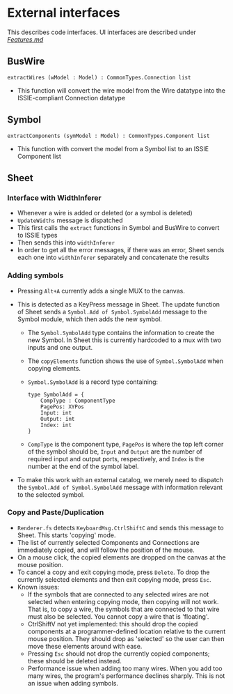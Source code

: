 # External interfaces

This describes code interfaces. UI interfaces are described under [*Features.md*](Features.md)

## BusWire

`extractWires (wModel : Model) : CommonTypes.Connection list`
- This function will convert the wire model from the Wire datatype into the ISSIE-compliant Connection datatype

## Symbol

`extractComponents (symModel : Model) : CommonTypes.Component list`
- This function with convert the model from a Symbol list to an ISSIE Component list

## Sheet

### Interface with WidthInferer
- Whenever a wire is added or deleted (or a symbol is deleted)
- `UpdateWidths` message is dispatched
- This first calls the `extract` functions in Symbol and BusWire to convert to ISSIE types
- Then sends this into `widthInferer`
- In order to get all the error messages, if there was an error, Sheet sends each one into `widthInferer` separately and concatenate the results

### Adding symbols
- Pressing `Alt+A` currently adds a single MUX to the canvas.
- This is detected as a KeyPress message in Sheet. The update function of Sheet sends a `Symbol.Add of Symbol.SymbolAdd` message to the Symbol module, which then adds the new symbol. 
    * The `Symbol.SymbolAdd` type contains the information to create the new Symbol. In Sheet this is currently hardcoded to a mux with two inputs and one output.
    * The `copyElements` function shows the use of `Symbol.SymbolAdd` when copying elements.
    * `Symbol.SymbolAdd` is a record type containing:
   
        ```
        type SymbolAdd = {
            CompType : ComponentType
            PagePos: XYPos
            Input: int
            Output: int
            Index: int    
        }
        ```
    
    * `CompType` is the component type, `PagePos` is where the top left corner of the symbol should be, `Input` and `Output` are the number of required input and output ports, respectively, and `Index` is the number at the end of the symbol label.

- To make this work with an external catalog, we merely need to dispatch the `Symbol.Add of Symbol.SymbolAdd` message with information relevant to the selected symbol.

### Copy and Paste/Duplication
- `Renderer.fs` detects `KeyboardMsg.CtrlShiftC` and sends this message to Sheet. This starts 'copying' mode.
- The list of currently selected Components and Connections are immediately copied, and will follow the position of the mouse.
- On a mouse click, the copied elements are dropped on the canvas at the mouse position.
- To cancel a copy and exit copying mode, press `Delete`. To drop the currently selected elements and then exit copying mode, press `Esc`.
- Known issues:
    * If the symbols that are connected to any selected wires are not selected when entering copying mode, then copying will not work. That is, to copy a wire, the symbols that are connected to that wire must also be selected. You cannot copy a wire that is 'floating'.
    * CtrlShiftV not yet implemented: this should drop the copied components at a programmer-defined location relative to the current mouse position. They should drop as 'selected' so the user can then move these elements around with ease.
    * Pressing `Esc` should not drop the currently copied components; these should be deleted instead.
    * Performance issue when adding too many wires. When you add too many wires, the program's performance declines sharply. This is not an issue when adding symbols.